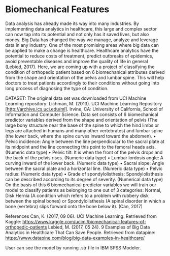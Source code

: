 # Biomechanical Features
Data analysis has already made its way into many industries. By implementing data analytics in healthcare, this large and complex sector can now tap into its potential and not only has it saved lives, but also money. Big Data has changed the way we manage, analyze and leverage data in any industry. One of the most promising areas where big data can be applied to make a change is healthcare. Healthcare analytics have the potential to reduce costs of treatment, predict outbreaks of epidemics, avoid preventable diseases and improve the quality of life in general (Lebied, 2017).
Here, we are coming up with a project of classifying the condition of orthopedic patient based on 6 biomechanical attributes derived from the shape and orientation of the pelvis and lumbar spine. This will help doctors to treat patients accordingly to their conditions without going into long process of diagnosing the type of condition.

DATASET:
The original data set was downloaded from UCI Machine Learning repository: Lichman, M. (2013). UCI Machine Learning Repository [http://archive.ics.uci.edu/ml]. Irvine, CA: University of California, School of Information and Computer Science.
Data set consists of 6 biomechanical predictor variables derived from the shape and orientation of pelvis (The large bony structure near the base of the spine to which the hind limbs or legs are attached in humans and many other vertebrates) and lumbar spine (the lower back, where the spine curves inward toward the abdomen).
•	Pelvic incidence: Angle between the line perpendicular to the sacral plate at its midpoint and the line connecting this point to the femoral heads axis. (Numeric data type)
•	Pelvic tilt: It is when the front of the pelvis drops and the back of the pelvis rises. (Numeric data type)
•	Lumbar lordosis angle: A curving inward of the lower back. (Numeric data type)
•	Sacral slope: Angle between the sacral plate and a horizontal line. (Numeric data type)
•	Pelvic radius: (Numeric data type)
•	Grade of spondylolisthesis: Spondylolisthesis can be described according to its degree of severity. (Numerical data type)
On the basis of this 6 biomechanical predictor variables we will train our model to classify patients as belonging to one out of 3 categories:
Normal, Disk Hernia (A condition which refers to a problem with rubbery disk between the spinal bones) or Spondylolisthesis (A spinal disorder in which a bone (vertebra) slips forward onto the bone below it).
(Can, 2017)

References
Can, K. (2017, 09 06). UCI Machine Learning. Retrieved from Kaggle: https://www.kaggle.com/uciml/biomechanical-features-of-orthopedic-patients
Lebied, M. (2017, 05 24). 9 Examples of Big Data Analytics in Healthcare That Can Save People. Retrieved from datapine: https://www.datapine.com/blog/big-data-examples-in-healthcare/

User can see the model by running .str file in IBM SPSS Modeler.
